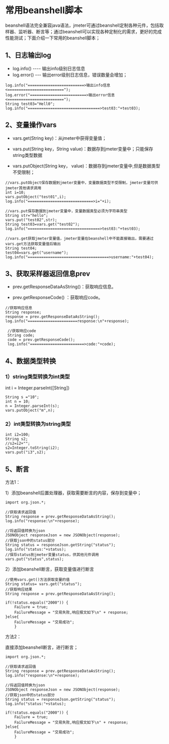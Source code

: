 # 常用beanshell脚本

beanshell语法完全兼容java语法，jmeter可通过beanshell定制各种元件，包括取样器、监听器、断言等；通过beanshell可以实现各种定制化的需求，更好的完成性能测试；下面介绍一下常用的beanshell脚本；

## 1、日志输出log

- log.info()  ---- 输出info级别日志信息
- log.error() --- 输出error级别日志信息，错误数量会增加；

```
log.info("=========================>输出info信息<=========================");
log.error("=========================>输出error信息<=========================");
String test03="Hell0";
log.info("================================>test03:"+test03);
```

## 2、变量操作vars

- vars.get(String key)：从jmeter中获得变量值；

- vars.put(String key，String value)：数据存到jmeter变量中；只能保存string类型数据

- vars.putObject(String key，<T> value)：数据存到jmeter变量中,但是数据类型不受限制；

```
//vars.putObject保存数据到jmeter变量中，变量数据类型不受限制，jmeter变量可供jmeter其他请求调用
int i=10;
vars.putObject("test01",i);
log.info("=============================>i="+i);

//vars.put保存数据到jmeter变量中，变量数据类型必须为字符串类型
String str="hello";
vars.put("test02",str);
String test03=vars.get("test02");
log.info("================================>test03:"+test03);

//vars.get获取jmeter变量值，jmeter变量在beanshell中不能直接输出，需要通过vars.get方法获取变量值后输出
String test04;
test04=vars.get("username");
log.info("====================================>username:"+test04);
```

## 3、获取采样器返回信息prev

- prev.getResponseDataAsString()：获取响应信息。

- prev.getResponseCode() ：获取响应code。

```
//获取响应信息
String response;
response = prev.getResponseDataAsString();
log.info("======================response:\n"+response);

 //获取响应code
 String code;
 code = prev.getResponseCode();
 log.info("========================>code:"+code);
```

## 4、数据类型转换

### 1）string类型转换为int类型

int i = Integer.parseInt([String])

```
String s ="10";
int n = 10;
n = Integer.parseInt(s);
vars.putObject("m",n);
```

### 2）int类型转换为string类型

```
int i2=100;
String s2;
//s2=i2+"";
s2=Integer.toString(i2);
vars.put("i3",s2);
```

## 5、断言

方法1：

1）添加beanshell后置处理器，获取需要断言的内容，保存到变量中；

```
import org.json.*;

//获取请求返回值
String response = prev.getResponseDataAsString();
log.info("response:\n"+response);

//将返回值转换为json
JSONObject responseJson = new JSONObject(response);
//获取json中的status部分
String status = responseJson.getString("status");
log.info("status:"+status);
//保存status到jmeter变量status，供其他元件调用
vars.put("status",status);
```

2）添加beanshell断言，获取变量值进行断言

```
//使用vars.get()方法获取变量的值
String status= vars.get("status");
//获取响应结果
String response = prev.getResponseDataAsString();

if(!status.equals("2000")) {
    Failure = true;
    FailureMessage = "交易失败,响应报文如下\n" + response;
}else{
    FailureMessage = "交易成功";
    }
```



方法2：

直接添加beanshell断言，进行断言；

```
import org.json.*;

//获取请求返回值
String response = prev.getResponseDataAsString();
log.info("response:\n"+response);

//将返回值转换为json
JSONObject responseJson = new JSONObject(response);
//获取json中的status部分
String status = responseJson.getString("status");
log.info("status:"+status);

if(!status.equals("2000")) {
    Failure = true;
    FailureMessage = "交易失败,响应报文如下\n" + response;
}else{
    FailureMessage = "交易成功";
    }
```

